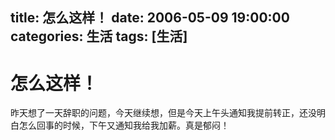 title: 怎么这样！
date: 2006-05-09 19:00:00
categories:  生活
tags: [生活]
---

# 怎么这样！
昨天想了一天辞职的问题，今天继续想，但是今天上午头通知我提前转正，还没明白怎么回事的时候，下午又通知我给我加薪。真是郁闷！